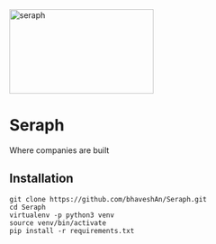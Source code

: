<img src="https://github.com/bhaveshAn/Seraph-List/blob/master/seraph/static/images/seraph.png" alt="seraph" width="256" height="150" />

# Seraph

Where companies are built

## Installation


```
git clone https://github.com/bhaveshAn/Seraph.git
cd Seraph
virtualenv -p python3 venv
source venv/bin/activate
pip install -r requirements.txt

```


